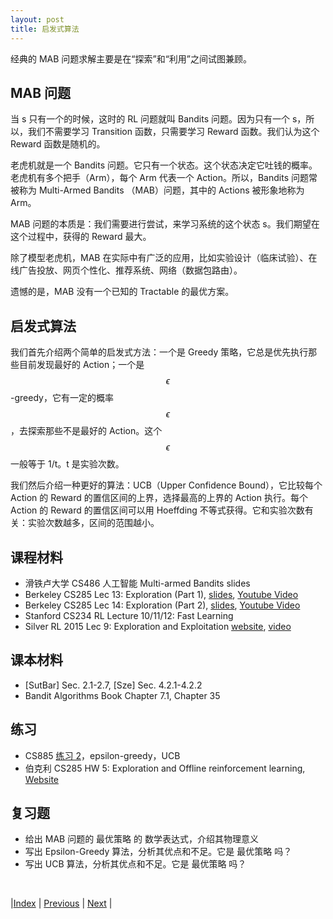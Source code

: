 ```yaml
---
layout: post
title: 启发式算法
---
```


经典的 MAB 问题求解主要是在“探索”和“利用”之间试图兼顾。

## MAB 问题

当 s 只有一个的时候，这时的 RL 问题就叫 Bandits 问题。因为只有一个 s，所以，我们不需要学习 Transition 函数，只需要学习 Reward 函数。我们认为这个 Reward 函数是随机的。

老虎机就是一个 Bandits 问题。它只有一个状态。这个状态决定它吐钱的概率。老虎机有多个把手（Arm），每个 Arm 代表一个 Action。所以，Bandits 问题常被称为 Multi-Armed Bandits （MAB）问题，其中的 Actions 被形象地称为 Arm。

MAB 问题的本质是：我们需要进行尝试，来学习系统的这个状态 s。我们期望在这个过程中，获得的 Reward 最大。

除了模型老虎机，MAB 在实际中有广泛的应用，比如实验设计（临床试验）、在线广告投放、网页个性化、推荐系统、网络（数据包路由）。

遗憾的是，MAB 没有一个已知的 Tractable 的最优方案。

## 启发式算法

我们首先介绍两个简单的启发式方法：一个是 Greedy 策略，它总是优先执行那些目前发现最好的 Action；一个是 $$\epsilon$$-greedy，它有一定的概率 $$\epsilon$$，去探索那些不是最好的 Action。这个 $$\epsilon$$ 一般等于 1/t。t 是实验次数。

我们然后介绍一种更好的算法：UCB（Upper Confidence Bound），它比较每个 Action 的 Reward 的置信区间的上界，选择最高的上界的 Action 执行。每个 Action 的 Reward 的置信区间可以用 Hoeffding 不等式获得。它和实验次数有关：实验次数越多，区间的范围越小。

## 课程材料

- 滑铁卢大学 CS486 人工智能 Multi-armed Bandits slides
- Berkeley CS285 Lec 13: Exploration (Part 1), [slides](https://rail.eecs.berkeley.edu/deeprlcourse/), [Youtube Video](https://www.youtube.com/playlist?list=PL_iWQOsE6TfVYGEGiAOMaOzzv41Jfm_Ps)
- Berkeley CS285 Lec 14: Exploration (Part 2), [slides](https://rail.eecs.berkeley.edu/deeprlcourse/), [Youtube Video](https://www.youtube.com/playlist?list=PL_iWQOsE6TfVYGEGiAOMaOzzv41Jfm_Ps)
- Stanford CS234 RL Lecture 10/11/12: Fast Learning
- Silver RL 2015 Lec 9: Exploration and Exploitation [website](https://www.davidsilver.uk/teaching/), [video](https://www.youtube.com/watch?v=2pWv7GOvuf0)

## 课本材料

- [SutBar] Sec. 2.1-2.7, [Sze] Sec. 4.2.1-4.2.2
- Bandit Algorithms Book Chapter 7.1, Chapter 35

## 练习

- CS885 [练习 2](https://cs.uwaterloo.ca/~ppoupart/teaching/cs885-fall22/assignments.html)，epsilon-greedy，UCB
- 伯克利 CS285 HW 5: Exploration and Offline reinforcement learning, [Website](https://rail.eecs.berkeley.edu/deeprlcourse/)

## 复习题

- 给出 MAB 问题的 最优策略 的 数学表达式，介绍其物理意义
- 写出 Epsilon-Greedy 算法，分析其优点和不足。它是 最优策略 吗？
- 写出 UCB 算法，分析其优点和不足。它是 最优策略 吗？

<br/>

|[Index](index) | [Previous](81-mab-intro) | [Next](85-bayes-bandit) |
